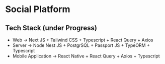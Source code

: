 # Social Platform

## Tech Stack (under Progress)
- Web -> Next JS + Tailwind CSS + Typescript + React Query + Axios 
- Server -> Node Nest JS + PostgrSQL + Passport JS + TypeORM + Typescript
- Mobile Application -> React Native + React Query + Axios + Typescript
